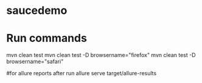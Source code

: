 # saucedemo

# Run commands 
mvn clean test
mvn clean test -D browsername="firefox"
mvn clean test -D browsername="safari"

#for allure reports after run 
allure serve target/allure-results

